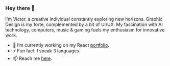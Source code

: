 ### Hey there 💚

I'm Victor, a creative individual constantly exploring new horizons. Graphic Design is my forte, complemented by a bit of UI/UX. My fascination with AI technology, computers, music & gaming fuels my enthusiasm for innovative work.

- 🔭 I’m currently working on my React [portfolio](https://shad-cn-ui.vercel.app/).
- ⚡ Fun fact: I speak 3 languages.
- 📫 Reach me [here](https://www.instagram.com/uiuxaidesign/).
